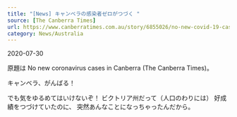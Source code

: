```yaml
---
title: "[News] キャンベラの感染者ゼロがつづく "
source: [The Canberra Times]
url: https://www.canberratimes.com.au/story/6855026/no-new-covid-19-cases-in-the-act/
category: News/Australia
---
```


2020-07-30

 原題は No new coronavirus cases in Canberra
(The Canberra Times)。

 キャンベラ、がんばる！

 でも気をゆるめてはいけないぞ！
ビクトリア州だって（人口のわりには）
好成績をつづけていたのに、
突然あんなことになっちゃったんだから。

